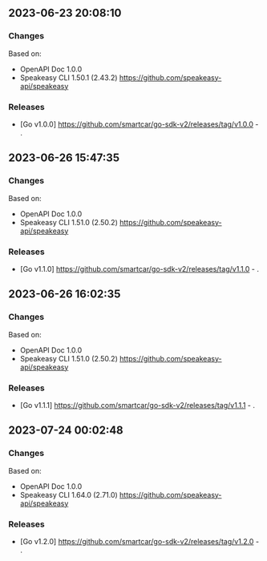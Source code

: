 

## 2023-06-23 20:08:10
### Changes
Based on:
- OpenAPI Doc 1.0.0 
- Speakeasy CLI 1.50.1 (2.43.2) https://github.com/speakeasy-api/speakeasy
### Releases
- [Go v1.0.0] https://github.com/smartcar/go-sdk-v2/releases/tag/v1.0.0 - .

## 2023-06-26 15:47:35
### Changes
Based on:
- OpenAPI Doc 1.0.0 
- Speakeasy CLI 1.51.0 (2.50.2) https://github.com/speakeasy-api/speakeasy
### Releases
- [Go v1.1.0] https://github.com/smartcar/go-sdk-v2/releases/tag/v1.1.0 - .

## 2023-06-26 16:02:35
### Changes
Based on:
- OpenAPI Doc 1.0.0 
- Speakeasy CLI 1.51.0 (2.50.2) https://github.com/speakeasy-api/speakeasy
### Releases
- [Go v1.1.1] https://github.com/smartcar/go-sdk-v2/releases/tag/v1.1.1 - .

## 2023-07-24 00:02:48
### Changes
Based on:
- OpenAPI Doc 1.0.0 
- Speakeasy CLI 1.64.0 (2.71.0) https://github.com/speakeasy-api/speakeasy
### Releases
- [Go v1.2.0] https://github.com/smartcar/go-sdk-v2/releases/tag/v1.2.0 - .
